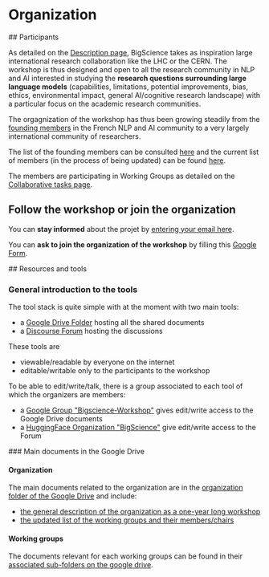 # Organization

## Participants

As detailed on the [Description page](page/description.md), BigScience takes as inspiration large international research collaboration like the LHC or the CERN. The workshop is thus designed and open to all the research community in NLP and AI interested in studying the **research questions surrounding large language models** (capabilities, limitations, potential improvements, bias, ethics, environmental impact, general AI/cognitive research landscape) with a particular focus on the academic research communities.

The orgagnization of the workshop has thus been growing steadily from the [founding members](https://docs.google.com/document/d/1-pZxvdQZsRXCKyA3nvTSWhLyuQX5JLIzIE6aTYMmZXw/edit?usp=sharing) in the French NLP and AI community to a very largely international community of researchers.

The list of the founding members can be consulted [here](https://docs.google.com/document/d/1-pZxvdQZsRXCKyA3nvTSWhLyuQX5JLIzIE6aTYMmZXw/edit?usp=sharing) and the current list of members (in the process of being updated) can be found [here](https://docs.google.com/spreadsheets/d/1-J6JSUBYVnyCp06vsZODTO-O8vQOFunX3nonfyof_J8/edit?usp=sharing).

The members are participating in Working Groups as detailed on the [Collaborative tasks page](pages/collaborative-tasks.md).
## Follow the workshop or join the organization

You can **stay informed** about the projet by [entering your email here](https://docs.google.com/forms/d/e/1FAIpQLSe3gYSfNX6aKFwDVKdp-42w2kAldasdFjMJnHCUTdlgo-5lqQ/viewform).

You can **ask to join the organization of the workshop** by filling this [Google Form](https://docs.google.com/forms/d/e/1FAIpQLSdF68oPkylNhwrnyrdctdcs0831OULetgfYtr-aVxBg053zqA/viewform?usp=pp_url).


## Resources and tools

### General introduction to the tools

The tool stack is quite simple with at the moment with two main tools:
- a [Google Drive Folder](https://bit.ly/bigscience-drive) hosting all the shared documents
- a [Discourse Forum](https://bigscience.huggingface.co/forum) hosting the discussions

These tools are
- viewable/readable by everyone on the internet
- editable/writable only to the participants to the workshop

To be able to edit/write/talk, there is a group associated to each tool of which the organizers are members:
- a [Google Group "Bigscience-Workshop"](https://groups.google.com/u/1/g/bigscience-workshop) gives edit/write access to the Google Drive documents
- a [HuggingFace Organization "BigScience"](https://huggingface.co/bigscience) give edit/write access to the Forum

### Main documents in the Google Drive

#### Organization
The main documents related to the organization are in the [organization folder of the Google Drive](https://drive.google.com/drive/folders/1DkTnYMhha3H8NrAFQkoq-MvZUc5SPHcJ?usp=sharing) and include:
- [the general description of the organization as a one-year long workshop](https://docs.google.com/document/d/1O0Ts3uyRiB6huFmJaUjHDK_S2-e5uWdgj0Esa5Jf2_o)
- [the updated list of the working groups and their members/chairs](https://docs.google.com/document/d/1ZThn1Tz_LA0Z2ayCfVyym9sCyedzgrUMAl0c1wMSgHc)

#### Working groups

The documents relevant for each working groups can be found in their [associated sub-folders on the google drive](https://drive.google.com/drive/folders/1db2hYZuRs2VjoIrVaVtZJ5FLE2iS7z3p?usp=sharing).
